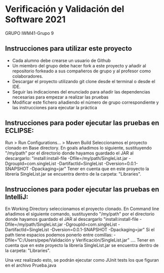 # Verificación y Validación del Software 2021
GRUPO IWM41-Grupo 9 

## Instrucciones para utilizar este proyecto

* Cada alumno debe crearse un usuario de Github
* Un miembro del grupo debe hacer fork a este proyecto y añadir al repositorio forkeado a sus compañeros de grupo y al profesor como colaboradores.
* Descargar el proyecto utilizando git clone desde el terminal o desde el IDE.
* Seguir las indicaciones del enunciado para añadir las dependencias necesarias para empezar a realizar las pruebas
* Modificar este fichero añadiendo el número de grupo correspondiente y las instrucciones para ejecutar la práctica

## Instrucciones para poder ejecutar las pruebas en ECLIPSE:
Run > Run Configurations… > Maven Build
Seleccionamos el proyecto clonado en Base directory.
En goals añadimos lo siguiente, sustituyendo "/my/path" por el directorio donde hayamos guardado el JAR al descargarlo:
"install:install-file -Dfile=/my/path/SingleList.jar -DgroupId=com.singleList -DartifactId=SingleList -Dversion=0.0.1-SNAPSHOT -Dpackaging=jar"
Tener en cuenta que en este proyecto la librería SingleList.jar se encuentra dentro de la carpeta: "Libraries".

## Instrucciones para poder ejecutar las pruebas en IntelliJ:
En Working Directory seleccionamos el proyecto clonado.
En Command line añadimos el siguiente comando, sustituyendo "/my/path" por el directorio donde hayamos guardado el JAR al descargarlo
"install:install-file -Dfile=/my/path/SingleList.jar -DgroupId=com.singleList -DartifactId=SingleList -Dversion=0.0.1-SNAPSHOT -Dpackaging=jar"
Si el path tiene espacios podemos ponerlo entre comillas: 
-Dfile=”C:/Users/pepe/Validación y Verificación/SingleList.jar” ….
Tener en cuenta que en este proyecto la librería SingleList.jar se encuentra dentro de la carpeta: "Libraries".


Una vez realizado esto, se podrán ejecutar como JUnit tests los que figuran en el archivo Prueba.java
